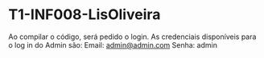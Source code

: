 # T1-INF008-LisOliveira


Ao compilar o código, será pedido o login. As credenciais disponíveis para o log in do Admin são:
Email: admin@admin.com
Senha: admin
